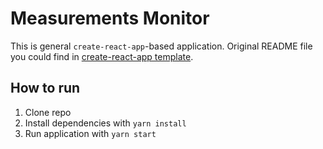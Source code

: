 # Measurements Monitor

This is general `create-react-app`-based application. Original README file you could find in [create-react-app template](https://github.com/facebook/create-react-app/blob/master/packages/react-scripts/template/README.md).

## How to run

1. Clone repo
1. Install dependencies with `yarn install`
1. Run application with `yarn start`
